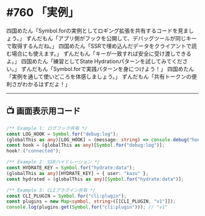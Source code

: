 # #760 「実例」

四国めたん「Symbol.forの実例としてロギング拡張を共有するコードを見ましょう。」
ずんだもん「アプリ側がフックを公開して、デバッグツールが同じキーで取得するんだね。」
四国めたん「SSRで埋め込んだデータをクライアントで読む場合にも使えます。」
ずんだもん「キーが一致すれば安全に受け渡しできるよ。」
四国めたん「練習としてState Hydrationパターンを試してみてください。」
ずんだもん「Symbol.forで実践パターンを身につけよう！」
四国めたん「実例を通して使いどころを体感しましょう。」
ずんだもん「共有トークンの便利さがわかるはずだよ！」

---

## 📺 画面表示用コード

```typescript
/** Example 1: ログフック共有 */
const LOG_HOOK = Symbol.for("debug:log");
(globalThis as any)[LOG_HOOK] = (message: string) => console.debug("hook", message);
const hook = (globalThis as any)[Symbol.for("debug:log")];
hook?.("connected");

/** Example 2: SSRハイドレーション */
const HYDRATE_KEY = Symbol.for("hydrate:data");
(globalThis as any)[HYDRATE_KEY] = { user: "kazu" };
const hydrated = (globalThis as any)[Symbol.for("hydrate:data")];

/** Example 3: CLIプラグイン共有 */
const CLI_PLUGIN = Symbol.for("cli:plugin");
const plugins = new Map<symbol, string>([[CLI_PLUGIN, "v1"]]);
console.log(plugins.get(Symbol.for("cli:plugin"))); // "v1"
```
